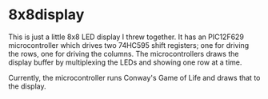 # 8x8display
This is just a little 8x8 LED display I threw together. It has an PIC12F629 microcontroller which drives two 74HC595 shift registers; one for driving the rows, one for driving the columns. The microcontrollers draws the display buffer by multiplexing the LEDs and showing one row at a time.

Currently, the microcontroller runs Conway's Game of Life and draws that to the display.
